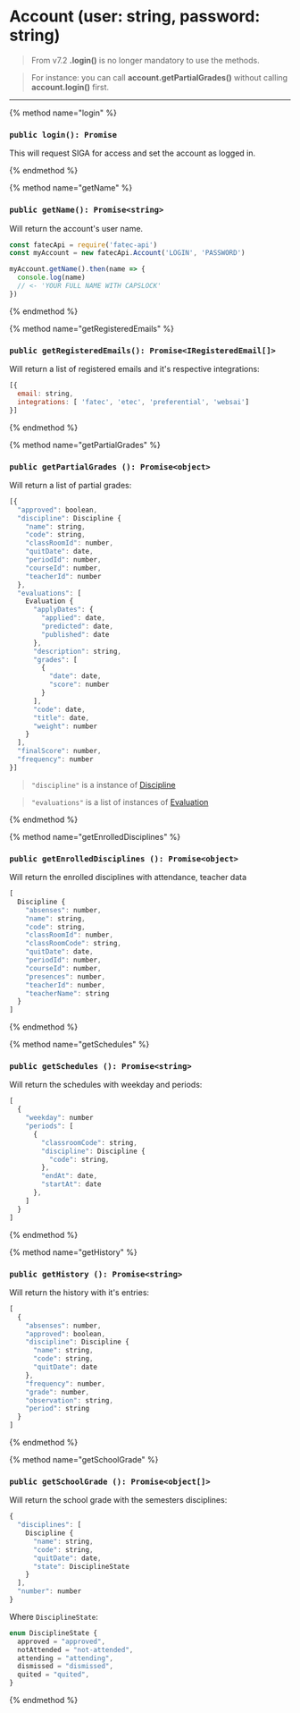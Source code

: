 # Account (user: string, password: string)

> From v7.2 **.login()** is no longer mandatory to use the methods.

> For instance: you can call **account.getPartialGrades()** without calling **account.login()** first.

-----

{% method name="login" %}
### `public login(): Promise`

This will request SIGA for access and set the account as logged in.

{% endmethod %}



{% method name="getName" %}
### `public getName(): Promise<string>`

Will return the account's user name.

```js
const fatecApi = require('fatec-api')
const myAccount = new fatecApi.Account('LOGIN', 'PASSWORD')

myAccount.getName().then(name => {
  console.log(name)
  // <- 'YOUR FULL NAME WITH CAPSLOCK'
})
```
{% endmethod %}

{% method name="getRegisteredEmails" %}
### `public getRegisteredEmails(): Promise<IRegisteredEmail[]>`

Will return a list of registered emails and it's respective integrations:

```js
[{
  email: string,
  integrations: [ 'fatec', 'etec', 'preferential', 'websai']
}]
```
{% endmethod %}


{% method name="getPartialGrades" %}
### `public getPartialGrades (): Promise<object>`

Will return a list of partial grades:

```js
[{
  "approved": boolean,
  "discipline": Discipline {
    "name": string,
    "code": string,
    "classRoomId": number,
    "quitDate": date,
    "periodId": number,
    "courseId": number,
    "teacherId": number
  },
  "evaluations": [
    Evaluation {
      "applyDates": {
        "applied": date,
        "predicted": date,
        "published": date
      },
      "description": string,
      "grades": [
        {
          "date": date,
          "score": number
        }
      ],
      "code": date,
      "title": date,
      "weight": number
    }
  ],
  "finalScore": number,
  "frequency": number
}]
```


> `"discipline"` is a instance of [Discipline](/methods/discipline.md)

> `"evaluations"` is a list of instances of [Evaluation](/methods/evaluation.md)

{% endmethod %}

{% method name="getEnrolledDisciplines" %}

### `public getEnrolledDisciplines (): Promise<object>`

Will return the enrolled disciplines with attendance, teacher data

```js
[
  Discipline {
    "absenses": number,
    "name": string,
    "code": string,
    "classRoomId": number,
    "classRoomCode": string,
    "quitDate": date,
    "periodId": number,
    "courseId": number,
    "presences": number,
    "teacherId": number,
    "teacherName": string
  }
]
```

{% endmethod %}

{% method name="getSchedules" %}

### `public getSchedules (): Promise<string> `

Will return the schedules with weekday and periods:

```js
[
  {
    "weekday": number
    "periods": [
      {
        "classroomCode": string,
        "discipline": Discipline {
          "code": string,
        },
        "endAt": date,
        "startAt": date
      },
    ]
  }
]
```

{% endmethod %}




{% method name="getHistory" %}

### `public getHistory (): Promise<string>`

Will return the history with it's entries:

```js
[
  {
    "absenses": number,
    "approved": boolean,
    "discipline": Discipline {
      "name": string,
      "code": string,
      "quitDate": date
    },
    "frequency": number,
    "grade": number,
    "observation": string,
    "period": string
  }
]
```

{% endmethod %}

  


{% method name="getSchoolGrade" %}

### `public getSchoolGrade (): Promise<object[]>`

Will return the school grade with the semesters disciplines:

```js
{
  "disciplines": [
    Discipline {
      "name": string,
      "code": string,
      "quitDate": date,
      "state": DisciplineState
    }
  ],
  "number": number
}
```

Where `DisciplineState`:

```js
enum DisciplineState {
  approved = "approved",
  notAttended = "not-attended",
  attending = "attending",
  dismissed = "dismissed",
  quited = "quited",
}
```

{% endmethod %}
